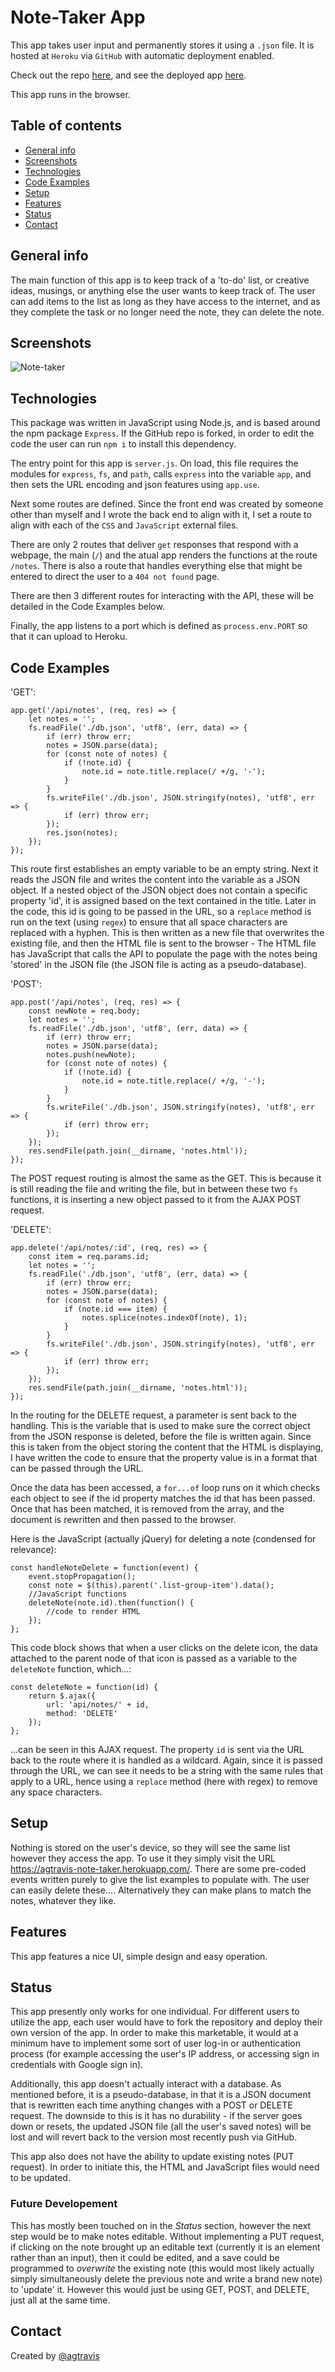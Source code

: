 # Note-Taker App

This app takes user input and permanently stores it using a `.json` file. It is hosted at `Heroku` via `GitHub` with automatic deployment enabled.

Check out the repo [here](https://github.com/agtravis/note-taker), and see the deployed app [here](https://agtravis-note-taker.herokuapp.com/).

This app runs in the browser.

## Table of contents

- [General info](#general-info)
- [Screenshots](#screenshots)
- [Technologies](#technologies)
- [Code Examples](#code-examples)
- [Setup](#setup)
- [Features](#features)
- [Status](#status)
- [Contact](#contact)

## General info

The main function of this app is to keep track of a 'to-do' list, or creative ideas, musings, or anything else the user wants to keep track of. The user can add items to the list as long as they have access to the internet, and as they complete the task or no longer need the note, they can delete the note.

## Screenshots

![Note-taker](./assets/images/enter-notes.PNG)

## Technologies

This package was written in JavaScript using Node.js, and is based around the npm package `Express`. If the GitHub repo is forked, in order to edit the code the user can run `npm i` to install this dependency.

The entry point for this app is `server.js`. On load, this file requires the modules for `express`, `fs`, and `path`, calls `express` into the variable `app`, and then sets the URL encoding and json features using `app.use`.

Next some routes are defined. Since the front end was created by someone other than myself and I wrote the back end to align with it, I set a route to align with each of the `CSS` and `JavaScript` external files.

There are only 2 routes that deliver `get` responses that respond with a webpage, the main (`/`) and the atual app renders the functions at the route `/notes`. There is also a route that handles everything else that might be entered to direct the user to a `404 not found` page.

There are then 3 different routes for interacting with the API, these will be detailed in the Code Examples below.

Finally, the app listens to a port which is defined as `process.env.PORT` so that it can upload to Heroku.

## Code Examples

'GET':

    app.get('/api/notes', (req, res) => {
        let notes = '';
        fs.readFile('./db.json', 'utf8', (err, data) => {
            if (err) throw err;
            notes = JSON.parse(data);
            for (const note of notes) {
                if (!note.id) {
                    note.id = note.title.replace(/ +/g, '-');
                }
            }
            fs.writeFile('./db.json', JSON.stringify(notes), 'utf8', err => {
                if (err) throw err;
            });
            res.json(notes);
        });
    });

This route first establishes an empty variable to be an empty string. Next it reads the JSON file and writes the content into the variable as a JSON object. If a nested object of the JSON object does not contain a specific property 'id', it is assigned based on the text contained in the title. Later in the code, this id is going to be passed in the URL, so a `replace` method is run on the text (using `regex`) to ensure that all space characters are replaced with a hyphen. This is then written as a new file that overwrites the existing file, and then the HTML file is sent to the browser - The HTML file has JavaScript that calls the API to populate the page with the notes being 'stored' in the JSON file (the JSON file is acting as a pseudo-database).

'POST':

    app.post('/api/notes', (req, res) => {
        const newNote = req.body;
        let notes = '';
        fs.readFile('./db.json', 'utf8', (err, data) => {
            if (err) throw err;
            notes = JSON.parse(data);
            notes.push(newNote);
            for (const note of notes) {
                if (!note.id) {
                    note.id = note.title.replace(/ +/g, '-');
                }
            }
            fs.writeFile('./db.json', JSON.stringify(notes), 'utf8', err => {
                if (err) throw err;
            });
        });
        res.sendFile(path.join(__dirname, 'notes.html'));
    });

The POST request routing is almost the same as the GET. This is because it is still reading the file and writing the file, but in between these two `fs` functions, it is inserting a new object passed to it from the AJAX POST request.

'DELETE':

    app.delete('/api/notes/:id', (req, res) => {
        const item = req.params.id;
        let notes = '';
        fs.readFile('./db.json', 'utf8', (err, data) => {
            if (err) throw err;
            notes = JSON.parse(data);
            for (const note of notes) {
                if (note.id === item) {
                    notes.splice(notes.indexOf(note), 1);
                }
            }
            fs.writeFile('./db.json', JSON.stringify(notes), 'utf8', err => {
                if (err) throw err;
            });
        });
        res.sendFile(path.join(__dirname, 'notes.html'));
    });

In the routing for the DELETE request, a parameter is sent back to the handling. This is the variable that is used to make sure the correct object from the JSON response is deleted, before the file is written again. Since this is taken from the object storing the content that the HTML is displaying, I have written the code to ensure that the property value is in a format that can be passed through the URL.

Once the data has been accessed, a `for...of` loop runs on it which checks each object to see if the id property matches the id that has been passed. Once that has been matched, it is removed from the array, and the document is rewritten and then passed to the browser.

Here is the JavaScript (actually jQuery) for deleting a note (condensed for relevance):

    const handleNoteDelete = function(event) {
        event.stopPropagation();
        const note = $(this).parent('.list-group-item').data();
        //JavaScript functions
        deleteNote(note.id).then(function() {
            //code to render HTML
        });
    };

This code block shows that when a user clicks on the delete icon, the data attached to the parent node of that icon is passed as a variable to the `deleteNote` function, which...:

    const deleteNote = function(id) {
        return $.ajax({
            url: 'api/notes/' + id,
            method: 'DELETE'
        });
    };

...can be seen in this AJAX request. The property `id` is sent via the URL back to the route where it is handled as a wildcard. Again, since it is passed through the URL, we can see it needs to be a string with the same rules that apply to a URL, hence using a `replace` method (here with regex) to remove any space characters.

## Setup

Nothing is stored on the user's device, so they will see the same list however they access the app. To use it they simply visit the URL https://agtravis-note-taker.herokuapp.com/. There are some pre-coded events written purely to give the list examples to populate with. The user can easily delete these.... Alternatively they can make plans to match the notes, whatever they like.

## Features

This app features a nice UI, simple design and easy operation.

## Status

This app presently only works for one individual. For different users to utilize the app, each user would have to fork the repository and deploy their own version of the app. In order to make this marketable, it would at a minimum have to implement some sort of user log-in or authentication process (for example accessing the user's IP address, or accessing sign in credentials with Google sign in).

Additionally, this app doesn't actually interact with a database. As mentioned before, it is a pseudo-database, in that it is a JSON document that is rewritten each time anything changes with a POST or DELETE request. The downside to this is it has no durability - if the server goes down or resets, the updated JSON file (all the user's saved notes) will be lost and will revert back to the version most recently push via GitHub.

This app also does not have the ability to update existing notes (PUT request). In order to initiate this, the HTML and JavaScript files would need to be updated.

### Future Developement

This has mostly been touched on in the _Status_ section, however the next step would be to make notes editable. Without implementing a PUT request, if clicking on the note brought up an editable text (currently it is an element rather than an input), then it could be edited, and a save could be programmed to _overwrite_ the existing note (this would most likely actually simply simultaneously delete the previous note and write a brand new note) to 'update' it. However this would just be using GET, POST, and DELETE, just all at the same time.

## Contact

Created by [@agtravis](https://agtravis.github.io/)
